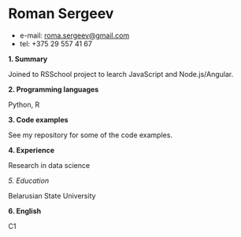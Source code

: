 # Roman Sergeev
* e-mail: roma.sergeev@gmail.com
* tel: +375 29 557 41 67

**1. Summary**

Joined to RSSchool  project to learch JavaScript and Node.js/Angular.

**2. Programming languages**

Python, R

**3. Code examples**

See my repository for some of the code examples.

**4. Experience**

Research in data science

*5. *Education**

Belarusian State University

**6. English**

C1
